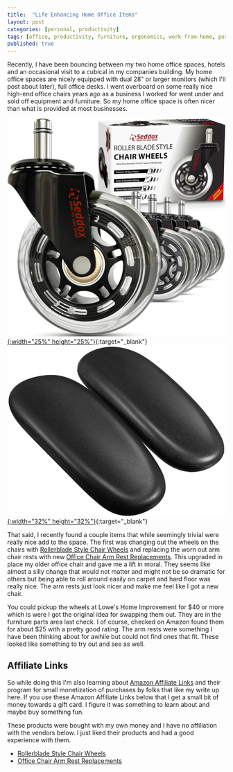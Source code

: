 ```yaml
---
title:  "Life Enhancing Home Office Items"
layout: post
categories: [personal, productivity]
tags: [office, productivity, furniture, ergonomics, work-from-home, personal]
published: true
---
```


Recently, I have been bouncing between my two home office spaces, hotels and an occasional visit to a cubical in my companies building. My home office spaces are nicely equipped with dual 28" or larger monitors (which I'll post about later), full office desks. I went overboard on some really nice high-end office chairs years ago as a business I worked for went under and sold off equipment and furniture. So my home office space is often nicer than what is provided at most businesses.

[![Wheels](/assets/images/office-chair-wheels.png){:width="25%" height="25%"}](/assets/images/office-chair-wheels.png){:target="_blank"}
[![Arms](/assets/images/office-chair-arms.png){:width="32%" height="32%"}](/assets/images/office-chair-arms.png){:target="_blank"}

<!-- excerpt-end -->

That said, I recently found a couple items that while seemingly trivial were really nice add to the space. The first was changing out the wheels on the chairs with [Rollerblade Style Chair Wheels](https://www.amazon.com/dp/B06XHV9BY1?&_encoding=UTF8&tag=mcgarrah-20&linkCode=ur2&linkId=127e03b5440a196be752d10b8e9931af&camp=1789&creative=9325) and replacing the worn out arm chair rests with new [Office Chair Arm Rest Replacements](https://www.amazon.com/gp/product/B07KPT1L3Z?&_encoding=UTF8&tag=mcgarrah-20&linkCode=ur2&linkId=5ce9268e6552bcd44226715c10e8ae3d&camp=1789&creative=9325). This upgraded in place my older office chair and gave me a lift in moral. They seems like almost a silly change that would not matter and might not be so dramatic for others but being able to roll around easily on carpet and hard floor was really nice. The arm rests just look nicer and make me feel like I got a new chair.

You could pickup the wheels at Lowe's Home Improvement for $40 or more which is were I got the original idea for swapping them out. They are in the furniture parts area last check. I of course, checked on Amazon found them for about $25 with a pretty good rating. The arm rests were something I have been thinking about for awhile but could not find ones that fit. These looked like something to try out and see as well.

## Affiliate Links

So while doing this I'm also learning about [Amazon Affiliate Links](https://affiliate-program.amazon.com/) and their program for small monetization of purchases by folks that like my write up here. If you use these Amazon Affiliate Links below that I get a small bit of money towards a gift card. I figure it was something to learn about and maybe buy something fun.

These products were bought with my own money and I have no affiliation with the vendors below. I just liked their products and had a good experience with them.

* [Rollerblade Style Chair Wheels](https://www.amazon.com/dp/B06XHV9BY1?&_encoding=UTF8&tag=mcgarrah-20&linkCode=ur2&linkId=127e03b5440a196be752d10b8e9931af&camp=1789&creative=9325)
* [Office Chair Arm Rest Replacements](https://www.amazon.com/gp/product/B07KPT1L3Z?&_encoding=UTF8&tag=mcgarrah-20&linkCode=ur2&linkId=5ce9268e6552bcd44226715c10e8ae3d&camp=1789&creative=9325)
